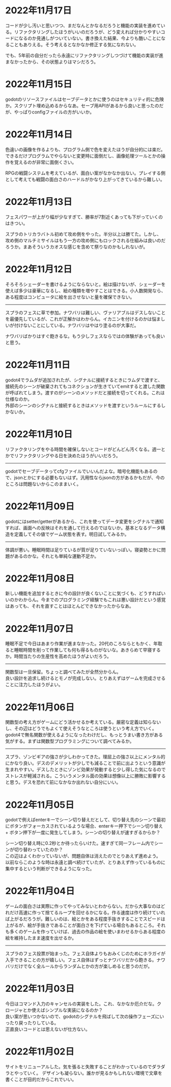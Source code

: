 # 2022年11月17日

コードが少し汚いと思いつつ、まだなんとかなるだろうと機能の実装を進めている。リファクタリングしたほうがいいのだろうが、どう変えれば分かりやすいコードになるのか見通しがついていない。書き換えた結果、今よりも酷いことになることもありえる。そう考えるとなかなか修正する気になれない。

でも、5年前の自分だったら永遠にリファクタリングしつづけて機能の実装が進まなかったから、その状態よりはマシだろう。

# 2022年11月15日

godotのリソースファイルはセーブデータとかに使うのはセキュリティ的に危険か。スクリプト埋め込めるからなあ。セーブ用APIがあるから良いと思ったのだが、やっぱりconfigファイルの方がいいか。

# 2022年11月14日

色違いの画像を作るよりも、プログラム側で色を変えたほうが自分的には楽だ。できるだけプログラムでやらないと変更時に面倒だし、画像処理ツールとかの操作を覚えるのが非常に面倒くさい。

RPGの戦闘システムを考えているが、面白い案がなかなか出ない。プレイする側として考えても戦闘の面白さのハードルがかなり上がってきているから難しい。


# 2022年11月13日

フェスパワーが上がり幅が少なすぎて、勝率が7割近くあっても下がっていくのはきつい。

スプラのトリカラバトル初めて攻め側をやった。半分以上は勝てた。しかし、攻め側のマルチミサイルはもう一方の攻め側にもロックされる仕組みは良いのだろうか。まあそういうカオスな感じを含めて祭りなのかもしれないが。

# 2022年11月12日

そろそろシェーダーを書けるようにならないと。絵は描けないが、シェーダーを使えば多少は豪華になるし、絵の種類を増やすことはできる。小人数開発なら、ある程度はコンピュータに絵を出させないと量を確保できない。

---

スプラのフェスに草で参加。ナワバリは難しい、ヴァリアブルはデスしないことを最優先しているが、これが正解かはわからん。イカニンを付けるのかは悩ましいが付けないことにしている。ナワバリはやはり塗るのが大事だ。

ナワバリばかりはすぐ飽きるな。もう少しフェスならではの体験があっても良いと思う。

# 2022年11月11日

godot4でラムダが追加されたが、シグナルに接続するときにラムダで渡すと、接続先のシーンが破棄されてもコネクションが生きていてemitすると渡した関数が呼ばれてしまう。渡すのがシーンのメソッドだと接続を切ってくれる。これは仕様なのか。   
外部のシーンのシグナルと接続するときはメソッドを渡すというルールにするしかないか。

# 2022年11月10日

リファクタリングをやる時間を確保しないとコードがどんどん汚くなる。週一とかでリファクタリングやる日を決めたほうがいいだろう。

---

godotでセーブデータってcfgファイルでいいんだよな。暗号化機能もあるので、jsonとかにする必要もないはず。汎用性ならjsonの方があるかもだが、今のところは問題ないからこのままいく。

# 2022年11月09日

godotにはsetter/getterがあるから、これを使ってデータ変更をシグナルで通知すれば、画面への反映はそれを通して行えるのではないか。基本となるデータ構造を定義してその値でゲーム状態を表す。明日試してみるか。

---

体調が悪い。睡眠時間は足りているが質が足りていないっぽい。寝姿勢とかに問題があるのかな。それとも単純な運動不足か。

# 2022年11月08日

新しい機能を追加するときに今の設計が良くないことに気づくも、どうすればいいのかわからん。今までのプログラミング経験でもこれは悪い設計だという感覚はあっても、それを直すことはほとんどできなかったからなあ。


# 2022年11月07日

睡眠不足で今日はあまり作業が進まなかった。20代のころならともかく、年取ると睡眠時間を削って作業しても何も得るものがないな。あきらめて早寝するか。時間当たりの生産性を高めたほうがよいだろう。

--- 

関数型は一旦保留。ちょっと調べてみたが全然分からん。  
良い設計を追求し続けるとモノが完成しない。とりあえずはゲームを完成させることに注力したほうがよい。 


# 2022年11月06日

関数型の考え方がゲームにどう活かせるか考えている。厳密な定義は知らないし、その辺はどうでもよくて使えそうなところは使うという考え方でいく。godot4で無名関数が使えるようになったわけだし、もっとうまい書き方がある気がする。まずは関数型プログラミングについて調べてみるか。

---

スプラ、ゾンビギアの強さが少しわかってきた。理屈上の強さ以上にメンタル的にかなり良い。デスのデメリットが少しでも減ることで前に出ようという意識が生まれやすい。デスしたときにゾンビ効果が発動すると少し得した気になるのでストレスが軽減される。こういうメンタル面の効果は想像以上に勝敗に影響すると思う。デスを恐れて前になかなか出れない自分にいい。

# 2022年11月05日

godotで例えばenterキーでシーン切り替えだとして、切り替え先のシーンで最初にボタンがフォーカスされているような場合、enterキー押下でシーン切り替え + ボタン押下が一度に発生してしまう。シーンの切り替えが速すぎるからか？

シーン切り替え時に0.2秒とか待ったらいけた。速すぎて同一フレーム内でシーンが切り替わっていたのか？  
この辺はよくわかっていないが、問題自体は消えたのでとりあえず進めよう。  
以前ならこのような時は永遠と調べ続けていたが、とりあえず作っているものに集中するという判断ができるようになった。

# 2022年11月04日

ゲームの面白さは実際に作ってやってみないとわからない。だから大事なのはどれだけ高速に作って捨てるループを回せるかになる。作る速度は作り続けていれば上がるだろうが。難しいのは、絵とかをある程度手抜きすることでスピードは上がるが、絵が手抜きであることが面白さを下げている場合もあるところ。それも多くのゲームを作っていけば、過去の作品の絵を使いまわせるからある程度の絵を維持したまま速度を出せるか。

---

スプラのフェス投票が始まった。フェス自体よりもおみくじのためにホラガイが入手できることの方が嬉しい。フェス自体はずっとナワバリだから飽きる。ナワバリだけでなく全ルールからランダムとかの方が楽しめると思うのだが。



# 2022年11月03日

今日はコマンド入力のキャンセルの実装をした。これ、なかなか厄介だな。クロージャとか使えばシンプルな実装になるのか？  
良い案が思いつかないので、godotのシグナルを飛ばして次の操作フェーズにいったり戻ったりしている。  
正直良いコードとは思えないが仕方ない。



# 2022年11月02日

サイトをリニューアルした。気を張ると失敗することがわかっているのでダラダラとやっていく。
デザインも凝らない。誰かが見るかもしれない環境で文章を書くことが目的だからこれでいい。